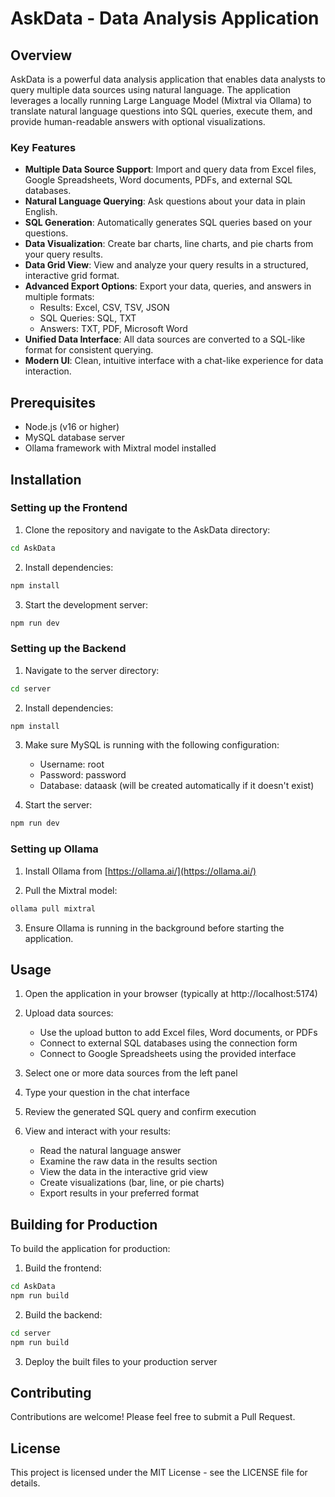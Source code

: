 # AskData - Data Analysis Application

## Overview

AskData is a powerful data analysis application that enables data analysts to query multiple data sources using natural language. The application leverages a locally running Large Language Model (Mixtral via Ollama) to translate natural language questions into SQL queries, execute them, and provide human-readable answers with optional visualizations.

### Key Features

- **Multiple Data Source Support**: Import and query data from Excel files, Google Spreadsheets, Word documents, PDFs, and external SQL databases.
- **Natural Language Querying**: Ask questions about your data in plain English.
- **SQL Generation**: Automatically generates SQL queries based on your questions.
- **Data Visualization**: Create bar charts, line charts, and pie charts from your query results.
- **Data Grid View**: View and analyze your query results in a structured, interactive grid format.
- **Advanced Export Options**: Export your data, queries, and answers in multiple formats:
  - Results: Excel, CSV, TSV, JSON
  - SQL Queries: SQL, TXT
  - Answers: TXT, PDF, Microsoft Word
- **Unified Data Interface**: All data sources are converted to a SQL-like format for consistent querying.
- **Modern UI**: Clean, intuitive interface with a chat-like experience for data interaction.

## Prerequisites

- Node.js (v16 or higher)
- MySQL database server
- Ollama framework with Mixtral model installed

## Installation

### Setting up the Frontend

1. Clone the repository and navigate to the AskData directory:

```bash
cd AskData
```

2. Install dependencies:

```bash
npm install
```

3. Start the development server:

```bash
npm run dev
```

### Setting up the Backend

1. Navigate to the server directory:

```bash
cd server
```

2. Install dependencies:

```bash
npm install
```

3. Make sure MySQL is running with the following configuration:
   - Username: root
   - Password: password
   - Database: dataask (will be created automatically if it doesn't exist)

4. Start the server:

```bash
npm run dev
```

### Setting up Ollama

1. Install Ollama from [https://ollama.ai/](https://ollama.ai/)

2. Pull the Mixtral model:

```bash
ollama pull mixtral
```

3. Ensure Ollama is running in the background before starting the application.

## Usage

1. Open the application in your browser (typically at http://localhost:5174)

2. Upload data sources:
   - Use the upload button to add Excel files, Word documents, or PDFs
   - Connect to external SQL databases using the connection form
   - Connect to Google Spreadsheets using the provided interface

3. Select one or more data sources from the left panel

4. Type your question in the chat interface

5. Review the generated SQL query and confirm execution

6. View and interact with your results:
   - Read the natural language answer
   - Examine the raw data in the results section
   - View the data in the interactive grid view
   - Create visualizations (bar, line, or pie charts)
   - Export results in your preferred format

## Building for Production

To build the application for production:

1. Build the frontend:
```bash
cd AskData
npm run build
```

2. Build the backend:
```bash
cd server
npm run build
```

3. Deploy the built files to your production server

## Contributing

Contributions are welcome! Please feel free to submit a Pull Request.

## License

This project is licensed under the MIT License - see the LICENSE file for details.

